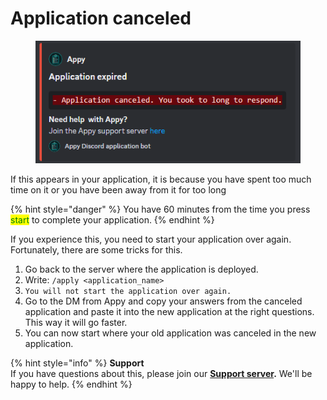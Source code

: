 # Application canceled

<figure><img src="../../.gitbook/assets/Application expired.png" alt=""><figcaption></figcaption></figure>

If this appears in your application, it is because you have spent too much time on it or you have been away from it for too long

{% hint style="danger" %}
You have 60 minutes from the time you press <mark style="color:green;">start</mark> to complete your application.
{% endhint %}

If you experience this, you need to start your application over again. Fortunately, there are some tricks for this.

1. Go back to the server where the application is deployed.
2. Write: `/apply <application_name>`&#x20;
3. `You will not start the application over again.`&#x20;
4. Go to the DM from Appy and copy your answers from the canceled application and paste it into the new application at the right questions. This way it will go faster.
5. You can now start where your old application was canceled in the new application.

{% hint style="info" %}
**Support**\
If you have questions about this, please join our [**Support server**](https://discord.com/invite/bDmc55c6zY)**.** We'll be happy to help.
{% endhint %}
